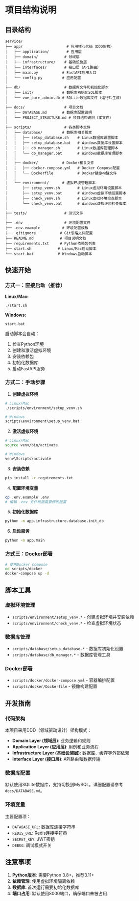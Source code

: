 # 项目结构说明

## 目录结构

```
service/
├── app/                    # 应用核心代码（DDD架构）
│   ├── application/        # 应用层
│   ├── domain/            # 领域层
│   ├── infrastructure/    # 基础设施层
│   ├── interfaces/        # 接口层（API路由）
│   ├── main.py           # FastAPI应用入口
│   └── config.py         # 应用配置
│
├── db/                    # 数据库文件和初始化脚本
│   ├── init/             # 数据库初始化SQL脚本
│   └── vue_pure_admin.db # SQLite数据库文件（运行后生成）
│
├── docs/                  # 项目文档
│   ├── DATABASE.md       # 数据库配置说明
│   └── PROJECT_STRUCTURE.md # 项目结构说明（本文件）
│
├── scripts/               # 各类脚本文件
│   ├── database/         # 数据库相关脚本
│   │   ├── setup_database.sh    # Linux数据库设置脚本
│   │   ├── setup_database.bat   # Windows数据库设置脚本
│   │   ├── db_manager.sh        # Linux数据库管理脚本
│   │   └── db_manager.bat       # Windows数据库管理脚本
│   │
│   ├── docker/           # Docker相关文件
│   │   ├── docker-compose.yml   # Docker Compose配置
│   │   └── Dockerfile           # Docker镜像构建文件
│   │
│   └── environment/      # 虚拟环境管理脚本
│       ├── setup_venv.sh        # Linux虚拟环境设置脚本
│       ├── setup_venv.bat       # Windows虚拟环境设置脚本
│       ├── check_venv.sh        # Linux虚拟环境检查脚本
│       └── check_venv.bat       # Windows虚拟环境检查脚本
│
├── tests/                 # 测试文件
│
├── .env                   # 环境配置文件
├── .env.example          # 环境配置模板
├── .gitignore           # Git忽略文件配置
├── README.md            # 项目说明文档
├── requirements.txt     # Python依赖包列表
├── start.sh            # Linux/Mac启动脚本
└── start.bat           # Windows启动脚本
```

## 快速开始

### 方式一：直接启动（推荐）

**Linux/Mac:**
```bash
./start.sh
```

**Windows:**
```batch
start.bat
```

启动脚本会自动：
1. 检查Python环境
2. 创建和激活虚拟环境
3. 安装依赖包
4. 初始化数据库
5. 启动FastAPI服务

### 方式二：手动步骤

1. **创建虚拟环境**
```bash
# Linux/Mac
./scripts/environment/setup_venv.sh

# Windows
scripts\environment\setup_venv.bat
```

2. **激活虚拟环境**
```bash
# Linux/Mac
source venv/bin/activate

# Windows
venv\Scripts\activate
```

3. **安装依赖**
```bash
pip install -r requirements.txt
```

4. **配置环境变量**
```bash
cp .env.example .env
# 编辑 .env 文件根据需要修改配置
```

5. **初始化数据库**
```bash
python -m app.infrastructure.database.init_db
```

6. **启动服务**
```bash
python -m app.main
```

### 方式三：Docker部署

```bash
# 使用Docker Compose
cd scripts/docker
docker-compose up -d
```

## 脚本工具

### 虚拟环境管理

- `scripts/environment/setup_venv.*` - 创建虚拟环境并安装依赖
- `scripts/environment/check_venv.*` - 检查虚拟环境状态

### 数据库管理

- `scripts/database/setup_database.*` - 数据库初始化设置
- `scripts/database/db_manager.*` - 数据库管理工具

### Docker部署

- `scripts/docker/docker-compose.yml` - 容器编排配置
- `scripts/docker/Dockerfile` - 镜像构建配置

## 开发指南

### 代码架构

本项目采用DDD（领域驱动设计）架构模式：

- **Domain Layer (领域层)**: 业务逻辑和规则
- **Application Layer (应用层)**: 用例和业务流程
- **Infrastructure Layer (基础设施层)**: 数据库、缓存等外部依赖
- **Interface Layer (接口层)**: API路由和数据传输

### 数据库配置

默认使用SQLite数据库，支持切换到MySQL。详细配置请参考 `docs/DATABASE.md`。

### 环境变量

主要配置项：
- `DATABASE_URL`: 数据库连接字符串
- `REDIS_URL`: Redis连接字符串
- `SECRET_KEY`: JWT密钥
- `DEBUG`: 调试模式开关

## 注意事项

1. **Python版本**: 需要Python 3.8+，推荐3.11+
2. **依赖管理**: 使用虚拟环境隔离依赖
3. **数据库**: 首次运行需要初始化数据库
4. **端口占用**: 默认使用8000端口，确保端口未被占用